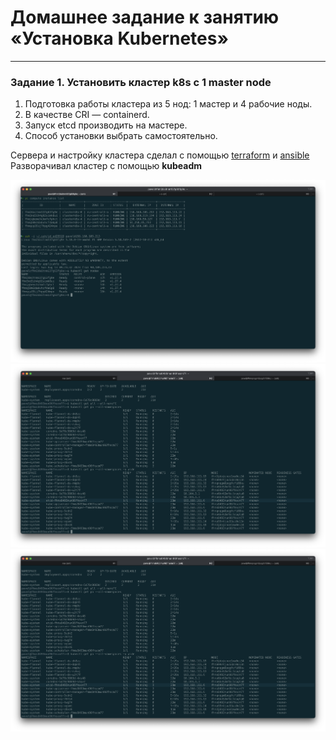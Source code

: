 # Домашнее задание к занятию «Установка Kubernetes»

-----

### Задание 1. Установить кластер k8s с 1 master node

1. Подготовка работы кластера из 5 нод: 1 мастер и 4 рабочие ноды.
2. В качестве CRI — containerd.
3. Запуск etcd производить на мастере.
4. Способ установки выбрать самостоятельно.

Сервера и настройку кластера сделал с помощью [terraform](https://github.com/omega-pasha/install_k8s_klaster/blob/main/terraform/srv_k8s.tf) и [ansible](https://github.com/omega-pasha/install_k8s_klaster/blob/main/ansible/install_microk8s/tasks/main.yml)  
Разворачивал кластер с помощью **kubeadm**  

![](https://github.com/omega-pasha/kuber-homeworks/blob/main/3.2/Снимок%20экрана%202023-08-13%20в%2016.42.39.png)
![](https://github.com/omega-pasha/kuber-homeworks/blob/main/3.2/Снимок%20экрана%202023-08-14%20в%2012.52.03.png)
![](https://github.com/omega-pasha/kuber-homeworks/blob/main/3.2/Снимок%20экрана%202023-08-14%20в%2012.52.03.png)


